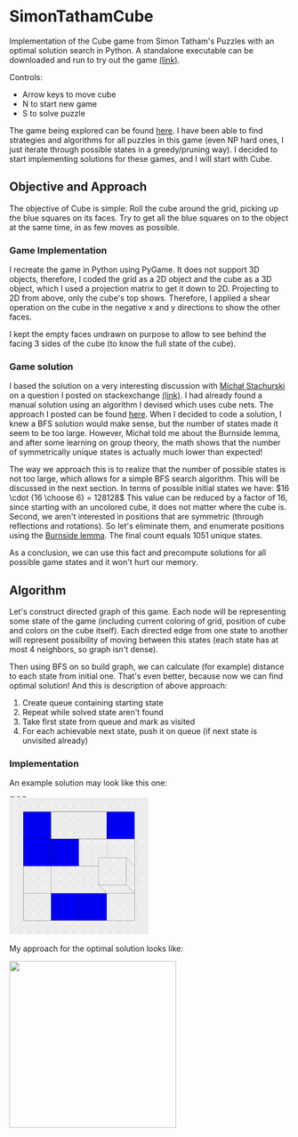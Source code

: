 # SimonTathamCube
Implementation of the Cube game from Simon Tatham's Puzzles with an optimal solution search in Python. A standalone executable can be downloaded and run to try out the game [(link)](https://github.com/JamilHaidar/SimonTathamCube/blob/main/main.exe).

Controls:
- Arrow keys to move cube
- N to start new game
- S to solve puzzle

The game being explored can be found [here](https://www.chiark.greenend.org.uk/~sgtatham/puzzles/js/cube.html).
I have been able to find strategies and algorithms for all puzzles in this game (even NP hard ones, I just iterate through possible states in a greedy/pruning way). 
I decided to start implementing solutions for these games, and I will start with Cube.

## Objective and Approach
The objective of Cube is simple:
Roll the cube around the grid, picking up the blue squares on its faces. Try to get all the blue squares on to the object at the same time, in as few moves as possible.

### Game Implementation
I recreate the game in Python using PyGame. It does not support 3D objects, therefore, I coded the grid as a 2D object and the cube as a 3D object, which I used a projection matrix to get it down to 2D.
Projecting to 2D from above, only the cube's top shows. Therefore, I applied a shear operation on the cube in the negative x and y directions to show the other faces.

I kept the empty faces undrawn on purpose to allow to see behind the facing 3 sides of the cube (to know the full state of the cube).

### Game solution
I based the solution on a very interesting discussion with [Michał Stachurski](https://cs.stackexchange.com/users/156430/micha%c5%82-stachurski) on a question I posted on stackexchange [(link)](https://cs.stackexchange.com/questions/156414/).
I had already found a manual solution using an algorithm I devised which uses cube nets. The approach I posted can be found [here](https://math.stackexchange.com/questions/4605240). When I decided to code a solution, I knew a BFS solution would make sense, but the number of states made it seem to be too large.
However, Michał told me about the Burnside lemma, and after some learning on group theory, the math shows that the number of symmetrically unique states is actually much lower than expected!

The way we approach this is to realize that the number of possible states is not too large, which allows for a simple BFS search algorithm. This will be discussed in the next section.
In terms of possible initial states we have: $16 \cdot {16 \choose 6} = 128128$
This value can be reduced by a factor of 16, since starting with an uncolored cube, it does not matter where the cube is.
Second, we aren't interested in positions that are symmetric (through reflections and rotations). 
So let's eliminate them, and enumerate positions using the [Burnside lemma](https://en.wikipedia.org/wiki/Burnside%27s_lemma). The final count equals $1051$ unique states.

As a conclusion, we can use this fact and precompute solutions for all possible game states and it won't hurt our memory.

## Algorithm

Let's construct directed graph of this game. Each node will be representing some state of the game (including current coloring of grid, position of cube and colors on the cube itself). Each directed edge from one state to another will represent possibility of moving between this states (each state has at most $4$ neighbors, so graph isn't dense).

Then using BFS on so build graph, we can calculate (for example) distance to each state from initial one. That's even better, because now we can find optimal solution! And this is description of above approach:

 1. Create queue containing starting state
 2. Repeat while solved state aren't found
 3. Take first state from queue and mark as visited
 4. For each achievable next state, push it on queue (if next state is unvisited already)

### Implementation
An example solution may look like this one:

<img src="https://raw.githubusercontent.com/michal-stachurski/rolling-cube/main/example/solution.gif" width="250" height="250">

My approach for the optimal solution looks like:

<img src="https://user-images.githubusercontent.com/60647115/210168448-c440d7ea-a00f-4313-b7dd-317cb10fdd0f.gif" width="300" height="300">
